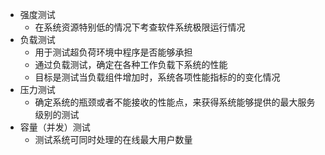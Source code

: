 * 强度测试
	* 在系统资源特别低的情况下考查软件系统极限运行情况
* 负载测试
	* 用于测试超负荷环境中程序是否能够承担
	* 通过负载测试，确定在各种工作负载下系统的性能
	* 目标是测试当负载组件增加时，系统各项性能指标的的变化情况
* 压力测试
	* 确定系统的瓶颈或者不能接收的性能点，来获得系统能够提供的最大服务级别的测试
* 容量（并发）测试
	* 测试系统可同时处理的在线最大用户数量